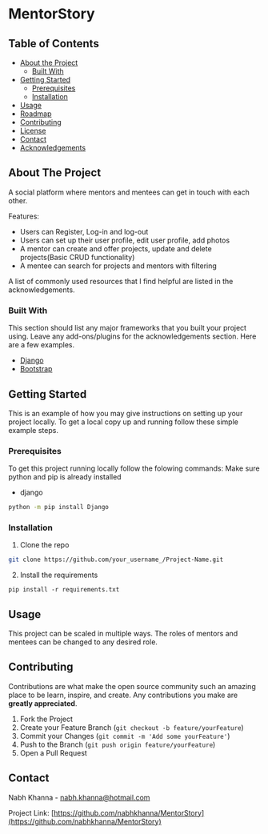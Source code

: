 # MentorStory

<!-- TABLE OF CONTENTS -->
## Table of Contents

* [About the Project](#about-the-project)
  * [Built With](#built-with)
* [Getting Started](#getting-started)
  * [Prerequisites](#prerequisites)
  * [Installation](#installation)
* [Usage](#usage)
* [Roadmap](#roadmap)
* [Contributing](#contributing)
* [License](#license)
* [Contact](#contact)
* [Acknowledgements](#acknowledgements)



<!-- ABOUT THE PROJECT -->
## About The Project

A social platform where mentors and mentees can get in touch with each other. 

Features:
* Users can Register, Log-in and log-out
* Users can set up their user profile, edit user profile, add photos
* A mentor can create and  offer projects, update and delete projects(Basic CRUD functionality)
* A mentee can search for projects and mentors with filtering

A list of commonly used resources that I find helpful are listed in the acknowledgements.

### Built With
This section should list any major frameworks that you built your project using. Leave any add-ons/plugins for the acknowledgements section. Here are a few examples.
* [Django](https://www.djangoproject.com/)
* [Bootstrap](https://getbootstrap.com)



<!-- GETTING STARTED -->
## Getting Started

This is an example of how you may give instructions on setting up your project locally.
To get a local copy up and running follow these simple example steps.

### Prerequisites
To get this project running locally follow the folowing commands:
Make sure python and pip is already installed

* django
```sh
python -m pip install Django
```

### Installation

1. Clone the repo
```sh
git clone https://github.com/your_username_/Project-Name.git
```
2. Install the requirements
```requirements
pip install -r requirements.txt
```



<!-- USAGE EXAMPLES -->
## Usage

This project can be scaled in multiple ways. 
The roles of mentors and mentees can be changed to any desired role. 



<!-- CONTRIBUTING -->
## Contributing

Contributions are what make the open source community such an amazing place to be learn, inspire, and create. Any contributions you make are **greatly appreciated**.

1. Fork the Project
2. Create your Feature Branch (`git checkout -b feature/yourFeature`)
3. Commit your Changes (`git commit -m 'Add some yourFeature'`)
4. Push to the Branch (`git push origin feature/yourFeature`)
5. Open a Pull Request




<!-- CONTACT -->
## Contact

Nabh Khanna - nabh.khanna@hotmail.com

Project Link: [https://github.com/nabhkhanna/MentorStory](https://github.com/nabhkhanna/MentorStory)


